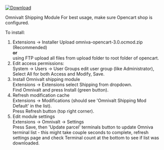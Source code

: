 [![Download](https://img.shields.io/badge/dynamic/json.svg?label=download&url=https://api.github.com/repos/mijora/omniva-opencart-3.0-ocmod/releases/latest&query=$.assets[0].name&style=for-the-badge)](https://github.com/mijora/omniva-opencart-3.0-ocmod/releases/latest)

Omnivalt Shipping Module
For best usage, make sure Opencart shop is configured.

To install:
1. Extensions -> Installer Upload omniva-opencart-3.0.ocmod.zip (Recommended)<br/>
  **or**<br/>
  using FTP upload all files from upload folder to root folder of opencart.
2. Edit access permissions:<br/>
  System -> Users -> User Groups edit user group (like Administrator), Select All for both Access and Modify, Save.<br/>
3. Install Omnivalt shipping module<br/>
  Extensions -> Extensions select Shipping from dropdown.<br/>
  Find Omnivalt and press Install (green button).
4. Refresh modification cache<br/>
  Extensions -> Modifications (should see 'Omnivalt Shipping Mod Default' in the list).<br/>
  Press Refresh button (top right corner).
5. Edit module settings<br/>
  Extensions -> Omnivalt -> Settings<br/>
  Press Save, then 'Update parcel' terminals button to update Omniva terminal list - this might take couple seconds to complete, refresh settings page and check Terminal count at the bottom to see if list was downloaded.
